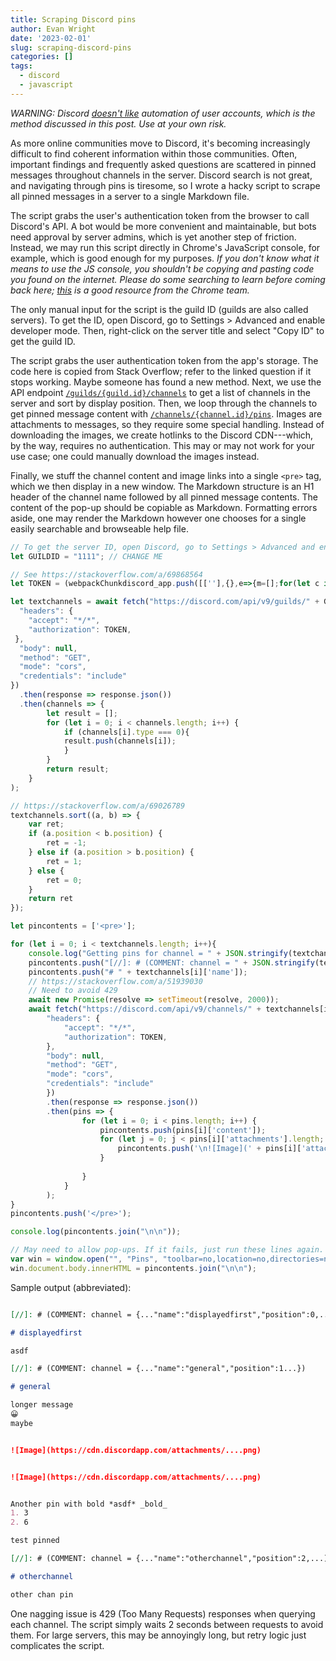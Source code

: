 ```yaml
---
title: Scraping Discord pins
author: Evan Wright
date: '2023-02-01'
slug: scraping-discord-pins
categories: []
tags:
  - discord
  - javascript
---
```


*WARNING: Discord [doesn't like](https://support.discord.com/hc/en-us/articles/115002192352-Automated-user-accounts-self-bots-) automation of user accounts, which is the method
discussed in this post. Use at your own risk.*

As more online communities move to Discord, it's becoming increasingly 
difficult to find coherent information within those communities. 
Often, important findings and frequently asked questions are scattered in
pinned messages throughout channels in the server. 
Discord search is not great, and navigating through pins is tiresome, so I
wrote a hacky script to scrape all pinned messages in a server to 
a single Markdown file. 

The script grabs the user's authentication token from the browser to
call Discord's API. A bot would be more convenient and maintainable,
but bots need approval by server admins, which is yet another step of friction. 
Instead, we may run this script directly in Chrome's JavaScript console, for example, which is 
good enough for my purposes. *If you don't know what it means to use the JS console,
you shouldn't be copying and pasting code you found on the internet. Please do some
searching to learn before coming back here; [this](https://developer.chrome.com/docs/devtools/console/) is
a good resource from the Chrome team.*

The only manual input for the script is the guild ID (guilds are also called servers). 
To get the ID, open Discord, go to Settings > Advanced and enable developer mode. Then, right-click on the server title and select "Copy ID" to get the guild ID.

The script grabs the user authentication token from the app's storage. 
The code here is copied from Stack Overflow; refer to the linked question if it stops working. 
Maybe someone has found a new method. 
Next, we use the API endpoint [`/guilds/{guild.id}/channels`](https://discord.com/developers/docs/resources/guild#get-guild-channels) to get a list of
channels in the server and sort by display position. 
Then, we loop through the channels to get pinned message content with 
[`/channels/{channel.id}/pins`](https://discord.com/developers/docs/resources/channel#get-pinned-messages). 
Images are attachments to messages, so they require some special handling. 
Instead of downloading the images, we create hotlinks to the Discord CDN---which, by the way, requires no authentication. 
This may or may not work for your use case; one could manually download the images instead. 

Finally, we stuff the channel content and image links into a single `<pre>` tag, which we
then display in a new window. 
The Markdown structure is an H1 header of the channel name followed by all pinned message contents.
The content of the pop-up should be copiable as Markdown. 
Formatting errors aside, one may render the Markdown however one chooses for a single easily searchable and browseable help file. 

```javascript
// To get the server ID, open Discord, go to Settings > Advanced and enable developer mode. Then, right-click on the server title and select "Copy ID" to get the guild ID.
let GUILDID = "1111"; // CHANGE ME

// See https://stackoverflow.com/a/69868564
let TOKEN = (webpackChunkdiscord_app.push([[''],{},e=>{m=[];for(let c in e.c)m.push(e.c[c])}]),m).find(m=>m?.exports?.default?.getToken!==void 0).exports.default.getToken();

let textchannels = await fetch("https://discord.com/api/v9/guilds/" + GUILDID + "/channels", {
  "headers": {
    "accept": "*/*",
    "authorization": TOKEN,
 },
  "body": null,
  "method": "GET",
  "mode": "cors",
  "credentials": "include"
})
  .then(response => response.json())
  .then(channels => {
        let result = [];
        for (let i = 0; i < channels.length; i++) {
            if (channels[i].type === 0){
            result.push(channels[i]);
            }
        }
        return result;
    }
);

// https://stackoverflow.com/a/69026789
textchannels.sort((a, b) => {
    var ret;
    if (a.position < b.position) {
        ret = -1;
    } else if (a.position > b.position) {
        ret = 1;
    } else {
        ret = 0;
    }
    return ret
});

let pincontents = ['<pre>'];

for (let i = 0; i < textchannels.length; i++){
    console.log("Getting pins for channel = " + JSON.stringify(textchannels[i]));
    pincontents.push("[//]: # (COMMENT: channel = " + JSON.stringify(textchannels[i]) + ')');
    pincontents.push("# " + textchannels[i]['name']);
    // https://stackoverflow.com/a/51939030
    // Need to avoid 429
    await new Promise(resolve => setTimeout(resolve, 2000));
    await fetch("https://discord.com/api/v9/channels/" + textchannels[i]['id'] + "/pins", {
        "headers": {
            "accept": "*/*",
            "authorization": TOKEN,
        },
        "body": null,
        "method": "GET",
        "mode": "cors",
        "credentials": "include"
        })
        .then(response => response.json())
        .then(pins => {
                for (let i = 0; i < pins.length; i++) {
                    pincontents.push(pins[i]['content']);
                    for (let j = 0; j < pins[i]['attachments'].length; j++) {
                        pincontents.push('\n![Image](' + pins[i]['attachments'][j]['url'] + ')\n');
                    }
                    
                }
            }
        );
}
pincontents.push('</pre>');

console.log(pincontents.join("\n\n"));

// May need to allow pop-ups. If it fails, just run these lines again.
var win = window.open("", "Pins", "toolbar=no,location=no,directories=no,status=no,menubar=no,scrollbars=yes,resizable=yes,width=780,height=200,top="+(screen.height-400)+",left="+(screen.width-840));
win.document.body.innerHTML = pincontents.join("\n\n");
```

Sample output (abbreviated):
```md

[//]: # (COMMENT: channel = {..."name":"displayedfirst","position":0,...})

# displayedfirst

asdf

[//]: # (COMMENT: channel = {..."name":"general","position":1...})

# general

longer message 
😀 
maybe


![Image](https://cdn.discordapp.com/attachments/....png)


![Image](https://cdn.discordapp.com/attachments/....png)


Another pin with bold *asdf* _bold_
1. 3
2. 6

test pinned

[//]: # (COMMENT: channel = {..."name":"otherchannel","position":2,...)

# otherchannel

other chan pin
```

One nagging issue is 429 (Too Many Requests) 
responses when querying each channel. The script simply waits 2 seconds between 
requests to avoid them. For large servers, this may be annoyingly long, but
retry logic just complicates the script. 
